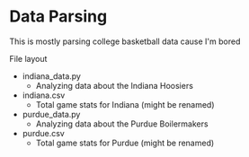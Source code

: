 # Data Parsing

This is mostly parsing college basketball data cause I'm bored

File layout

* indiana_data.py
    * Analyzing data about the Indiana Hoosiers
* indiana.csv
    * Total game stats for Indiana (might be renamed)
* purdue_data.py
    * Analyzing data about the Purdue Boilermakers
* purdue.csv
    * Total game stats for Purdue (might be renamed)